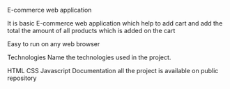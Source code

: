 E-commerce web application

It is basic E-commerce web application which help to add cart and add the total the amount of all products which is added on the cart

Easy to run on any web browser

Technologies
Name the technologies used in the project.

HTML
CSS
Javascript
Documentation
all the project is available on public repository
